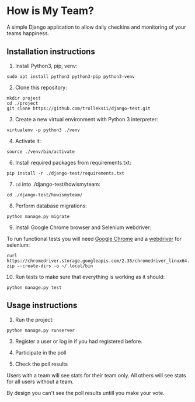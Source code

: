 # How is My Team?

A simple Django application to allow daily checkins and monitoring of your teams happiness.


## Installation instructions

1. Install Python3, pip, venv:

`sudo apt install python3 python3-pip python3-venv`

2. Clone this repository:

```
mkdir project
cd ./project
git clone https://github.com/trolleksii/django-test.git
```

3. Create a new virtual environment with Python 3 interpreter:

 `virtualenv -p python3 ./venv`

4. Activate it:

 `source ./venv/bin/activate`

6. Install required packages from requirements.txt:

`pip install -r ./django-test/requirements.txt`

7. `cd` into ./django-test/howismyteam:

`cd ./django-test/howismyteam/`

8. Perform database migrations:

`python manage.py migrate`

9. Install Google Chrome browser and Selenium webdriver:

To run functional tests you will need [Google Chrome](https://www.google.com/chrome/) and a [webdriver](https://sites.google.com/a/chromium.org/chromedriver/downloads) for selenium:

`curl https://chromedriver.storage.googleapis.com/2.35/chromedriver_linux64.zip --create-dirs -o ~/.local/bin`

10. Run tests to make sure that everything is working as it should:

`python manage.py test`


## Usage instructions

1. Run the project:

`python manage.py runserver`

3. Register a user or log in if you had registered before.

4. Participate in the poll

5. Check the poll results

Users with a team will see stats for their team only. All others will see stats for all users without a team. 

By design you can't see the poll results untill you make your vote.
